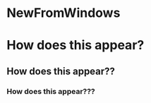 NewFromWindows
==============
# How does this appear?
## How does this appear??
### How does this appear???
